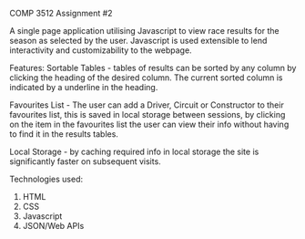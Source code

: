 COMP 3512 Assignment #2

A single page application utilising Javascript to view race results for the season as selected by the user.
Javascript is used extensible to lend interactivity and customizability to the webpage.

Features:
Sortable Tables - tables of results can be sorted by any column by clicking the heading of the desired column.
The current sorted column is indicated by a underline in the heading.

Favourites List - The user can add a Driver, Circuit or Constructor to their favourites list, this is saved in local storage between sessions, by clicking on the item in the favourites list the user can view their info without having to find it in the results tables.

Local Storage - by caching required info in local storage the site is significantly faster on subsequent visits.

Technologies used:
1. HTML
2. CSS
3. Javascript
4. JSON/Web APIs
